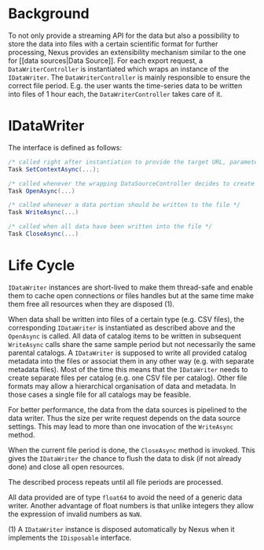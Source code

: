 # Background

To not only provide a streaming API for the data but also a possibility to store the data into files with a certain scientific format for further processing, Nexus provides an extensibility mechanism similar to the one for [[data sources|Data Source]]. For each export request, a `DataWriterController` is instantiated which wraps an instance of the `IDataWriter`. The `DataWriterController` is mainly responsible to ensure the correct file period. E.g. the user wants the time-series data to be written into files of 1 hour each, the `DataWriterController` takes care of it.

# IDataWriter

The interface is defined as follows:

```cs
/* called right after instantiation to provide the target URL, parameters and a logger instance */
Task SetContextAsync(...);

/* called whenever the wrapping DataSourceController decides to create a new file */
Task OpenAsync(...)

/* called whenever a data portion should be written to the file */
Task WriteAsync(...)

/* called when all data have been written into the file */
Task CloseAsync(...)
```

# Life Cycle
`IDataWriter` instances are short-lived to make them thread-safe and enable them to cache open connections or files handles but at the same time make them free all resources when they are disposed (1).

When data shall be written into files of a certain type (e.g. CSV files), the corresponding `IDataWriter` is instantiated as described above and the `OpenAsync` is called. All data of catalog items to be written in subsequent `WriteAsync` calls share the same sample period but not necessarily the same parental catalogs. A `IDataWriter` is supposed to write all provided catalog metadata into the files or associat them in any other way (e.g. with separate metadata files). Most of the time this means that the `IDataWriter` needs to create separate files per catalog (e.g. one CSV file per catalog). Other file formats may allow a hierarchical organisation of data and metadata. In those cases a single file for all catalogs may be feasible.

For better performance, the data from the data sources is pipelined to the data writer. Thus the size per write request depends on the data source settings. This may lead to more than one invocation of the `WriteAsync` method.

When the current file period is done, the `CloseAsync` method is invoked. This gives the `IDataWriter` the chance to flush the data to disk (if not already done) and close all open resources.

The described process repeats until all file periods are processed.

All data provided are of type `float64` to avoid the need of a generic data writer. Another advantage of float numbers is that unlike integers they allow the expression of invalid numbers as `NaN`.

(1) A `IDataWriter` instance is disposed automatically by Nexus when it implements the `IDisposable` interface.